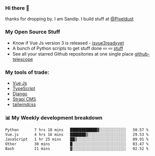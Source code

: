 ### Hi there 👋

thanks for dropping by.
I am Sandip. I build stuff at [@Pixeldust](github.com/pixeldust-in/)

###  **My Open Source Stuff**

 - Know if Vue Js version 3 is released -  [isvue3readyyet](https://github.com/sandiprb/isvue3readyyet)
 - A bunch of Python scripts to get stuff done 💤 💤 [stuff](https://github.com/sandiprb/stuff)
 - See all your starred Github repositories at one single place [github-telescope](https://github.com/sandiprb/github-telescope)



###  **My tools of trade:**
 - [Vue Js](https://github.com/vuejs/vue/)
 - [TypeScript](https://github.com/microsoft/TypeScript)
 - [Django](github.com/django/django)
 - [Strapi CMS](github.com/strapi/strapi)
 - [tailwindcss](https://github.com/tailwindlabs/tailwindcss)


###  📊 **My Weekly development breakdown**
<!--START_SECTION:waka-->

```txt
Python       7 hrs 18 mins   ████████████▓░░░░░░░░░░░░   50.57 %
Vue.js       4 hrs 16 mins   ███████▒░░░░░░░░░░░░░░░░░   29.53 %
JavaScript   1 hr 25 mins    ██▒░░░░░░░░░░░░░░░░░░░░░░   09.91 %
Other        30 mins         █░░░░░░░░░░░░░░░░░░░░░░░░   03.47 %
Bash         21 mins         ▓░░░░░░░░░░░░░░░░░░░░░░░░   02.52 %
```

<!--END_SECTION:waka-->
